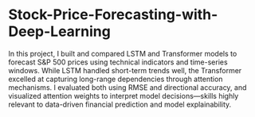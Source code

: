 # Stock-Price-Forecasting-with-Deep-Learning
In this project, I built and compared LSTM and Transformer models to forecast S&P 500 prices using technical indicators and time-series windows. While LSTM handled short-term trends well, the Transformer excelled at capturing long-range dependencies through attention mechanisms. I evaluated both using RMSE and directional accuracy, and visualized attention weights to interpret model decisions—skills highly relevant to data-driven financial prediction and model explainability.
